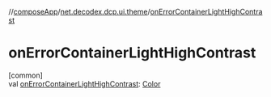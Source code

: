 //[composeApp](../../index.md)/[net.decodex.dcp.ui.theme](index.md)/[onErrorContainerLightHighContrast](on-error-container-light-high-contrast.md)

# onErrorContainerLightHighContrast

[common]\
val [onErrorContainerLightHighContrast](on-error-container-light-high-contrast.md): [Color](https://developer.android.com/reference/kotlin/androidx/compose/ui/graphics/Color.html)
